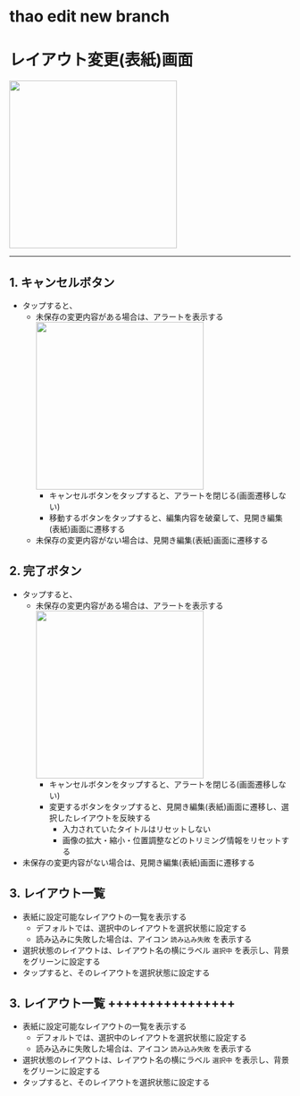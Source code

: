 ﻿# thao edit new branch
# レイアウト変更(表紙)画面

<img src="images/screen/layout_change_cover.png" width="300">

---

## 1. キャンセルボタン

- タップすると、
  - 未保存の変更内容がある場合は、アラートを表示する<br><img src="images/alert/edit_cancel_confirm.png" width="300">
    - キャンセルボタンをタップすると、アラートを閉じる(画面遷移しない)
    - 移動するボタンをタップすると、編集内容を破棄して、見開き編集(表紙)画面に遷移する
  - 未保存の変更内容がない場合は、見開き編集(表紙)画面に遷移する

## 2. 完了ボタン

- タップすると、
  - 未保存の変更内容がある場合は、アラートを表示する<br><img src="images/alert/change_layout.png" width="300">
    - キャンセルボタンをタップすると、アラートを閉じる(画面遷移しない)
    - 変更するボタンをタップすると、見開き編集(表紙)画面に遷移し、選択したレイアウトを反映する
      - 入力されていたタイトルはリセットしない
      - 画像の拡大・縮小・位置調整などのトリミング情報をリセットする
- 未保存の変更内容がない場合は、見開き編集(表紙)画面に遷移する

## 3. レイアウト一覧

- 表紙に設定可能なレイアウトの一覧を表示する
  - デフォルトでは、選択中のレイアウトを選択状態に設定する
  - 読み込みに失敗した場合は、アイコン `読み込み失敗` を表示する
- 選択状態のレイアウトは、レイアウト名の横にラベル `選択中` を表示し、背景をグリーンに設定する
- タップすると、そのレイアウトを選択状態に設定する

## 3. レイアウト一覧 ++++++++++++++++

- 表紙に設定可能なレイアウトの一覧を表示する
  - デフォルトでは、選択中のレイアウトを選択状態に設定する
  - 読み込みに失敗した場合は、アイコン `読み込み失敗` を表示する
- 選択状態のレイアウトは、レイアウト名の横にラベル `選択中` を表示し、背景をグリーンに設定する
- タップすると、そのレイアウトを選択状態に設定する
